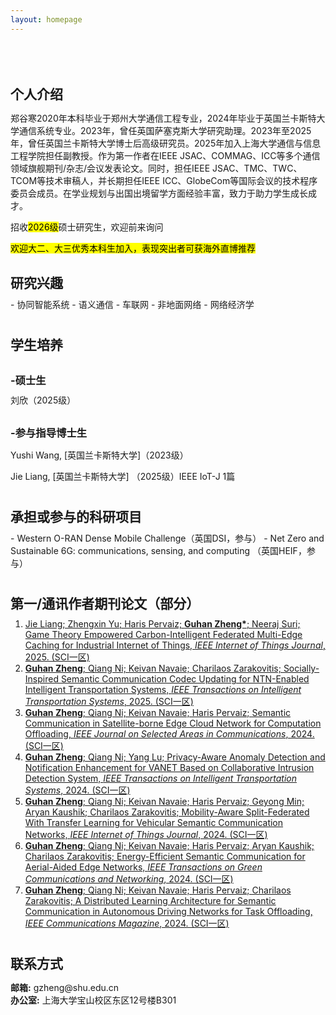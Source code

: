```yaml
---
layout: homepage
---
```


<div id="top"></div>

<h1 id="about-me"></h1>

<h2 style="margin: 80px 0px 10px;">个人介绍</h2>


郑谷寒2020年本科毕业于郑州大学通信工程专业，2024年毕业于英国兰卡斯特大学通信系统专业。2023年，曾任英国萨塞克斯大学研究助理。2023年至2025年，曾任英国兰卡斯特大学博士后高级研究员。2025年加入上海大学通信与信息工程学院担任副教授。作为第一作者在IEEE JSAC、COMMAG、ICC等多个通信领域旗舰期刊/杂志/会议发表论文。同时，担任IEEE JSAC、TMC、TWC、TCOM等技术审稿人，并长期担任IEEE ICC、GlobeCom等国际会议的技术程序委员会成员。在学业规划与出国出境留学方面经验丰富，致力于助力学生成长成才。

<p>招收<mark>2026级</mark>硕士研究生，欢迎前来询问</p>
<p><mark>欢迎大二、大三优秀本科生加入，表现突出者可获海外直博推荐</mark></p>

<h2 style="margin: 30px 0px 10px;">研究兴趣</h2>
- 协同智能系统
- 语义通信
- 车联网
- 非地面网络
- 网络经济学


<h1 id="group"></h1>
<h2 style="margin: 30px 0px 10px;">学生培养</h2>

<h3 style="margin: 30px 0px 10px;">-硕士生</h3>
刘欣（2025级）

<h3 style="margin: 30px 0px 10px;">-参与指导博士生</h3>
<p>Yushi Wang, [英国兰卡斯特大学]（2023级）</p>
<p>Jie Liang, [英国兰卡斯特大学] （2025级）IEEE IoT-J 1篇</p>

<h1 id="porject"></h1>
<h2 style="margin: 30px 0px 10px;">承担或参与的科研项目</h2>
- Western O-RAN Dense Mobile Challenge（英国DSI，参与）
- Net Zero and Sustainable 6G: communications, sensing, and computing （英国HEIF，参与）

  
<h1 id="publication"></h1>
<h2 style="margin: 30px 0px 10px;">第一/通讯作者期刊论文（部分）</h2>
<ol style="margin:0 0 5px;">
  <li><a href="https://ieeexplore.ieee.org/abstract/document/11075850"><autocolor>Jie Liang; Zhengxin Yu; Haris Pervaiz; <strong>Guhan Zheng*</strong>; Neeraj Suri; Game Theory Empowered Carbon-Intelligent Federated Multi-Edge Caching for Industrial Internet of Things, <em>IEEE Internet of Things Journal</em>, 2025. (SCI一区)</autocolor></a></li>
  <li><a href="https://ieeexplore.ieee.org/abstract/document/10919123"><autocolor><strong>Guhan Zheng</strong>; Qiang Ni; Keivan Navaie; Charilaos Zarakovitis; Socially-Inspired Semantic Communication Codec Updating for NTN-Enabled Intelligent Transportation Systems, <em>IEEE Transactions on Intelligent Transportation Systems</em>, 2025. (SCI一区)</autocolor></a></li>
  <li><a href="https://ieeexplore.ieee.org/abstract/document/10445211"><autocolor><strong>Guhan Zheng</strong>; Qiang Ni; Keivan Navaie; Haris Pervaiz; Semantic Communication in Satellite-borne Edge Cloud Network for Computation Offloading, <em>IEEE Journal on Selected Areas in Communications</em>, 2024. (SCI一区)</autocolor></a></li>
  <li><a href="https://ieeexplore.ieee.org/document/10734671"><autocolor><strong>Guhan Zheng</strong>; Qiang Ni; Yang Lu; Privacy-Aware Anomaly Detection and Notification Enhancement for VANET Based on Collaborative Intrusion Detection System, <em>IEEE Transactions on Intelligent Transportation Systems</em>, 2024. (SCI一区)</autocolor></a></li>
  <li><a href="https://ieeexplore.ieee.org/abstract/document/10416926"><autocolor><strong>Guhan Zheng</strong>; Qiang Ni; Keivan Navaie; Haris Pervaiz; Geyong Min; Aryan Kaushik; Charilaos Zarakovitis; Mobility-Aware Split-Federated With Transfer Learning for Vehicular Semantic
Communication Networks, <em>IEEE Internet of Things Journal</em>, 2024. (SCI一区)</autocolor></a></li>
  <li><a href="https://ieeexplore.ieee.org/abstract/document/10527365"><autocolor><strong>Guhan Zheng</strong>; Qiang Ni; Keivan Navaie; Haris Pervaiz; Aryan Kaushik; Charilaos Zarakovitis; Energy-Efficient Semantic Communication for Aerial-Aided Edge Networks, <em>IEEE Transactions on Green Communications and Networking</em>, 2024. (SCI一区)</autocolor></a></li>
  <li><a href="https://ieeexplore.ieee.org/abstract/document/10328182"><autocolor><strong>Guhan Zheng</strong>; Qiang Ni; Keivan Navaie; Haris Pervaiz; Charilaos Zarakovitis; A Distributed Learning Architecture for Semantic Communication in Autonomous Driving Networks for Task Offloading, <em>IEEE Communications Magazine</em>, 2024. (SCI一区)</autocolor></a></li>
</ol>

<h1 id="contact"></h1> 

<h2 style="margin: 30px 0px 10px;">联系方式</h2>
<p>
<strong>邮箱:</strong> <email>   gzheng@shu.edu.cn </email>
<br />
<strong>办公室:</strong>   上海大学宝山校区东区12号楼B301

  
